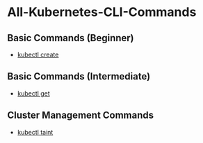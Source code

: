 # All-Kubernetes-CLI-Commands
## Basic Commands (Beginner)
- [kubectl create](BasicCommandsBeginner/create.md)

## Basic Commands (Intermediate)
- [kubectl get](BasicCommandsIntermediate/get.md)

## Cluster Management Commands
- [kubectl taint](ClusterManagement/taint.md)
